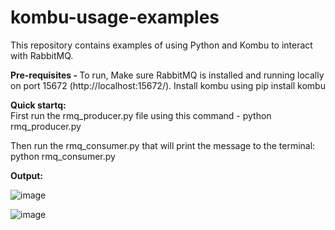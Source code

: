 # kombu-usage-examples
This repository contains examples of using Python and Kombu to interact with RabbitMQ.

<b> Pre-requisites - </b>
To run, Make sure RabbitMQ is installed and running locally on port 15672 (http://localhost:15672/).
Install kombu using pip install kombu

<b>Quick startq:</b></br>
First run the rmq_producer.py file using this command -
  python rmq_producer.py
  
Then run the rmq_consumer.py that will print the message to the terminal:
  python rmq_consumer.py
  
  
<b>Output:</b>

![image](https://user-images.githubusercontent.com/15344129/217350968-4ce76e2f-b46a-484a-978c-979a2b53eb43.png)

![image](https://user-images.githubusercontent.com/15344129/217351252-e961d6aa-a3bc-44b1-800d-310310753256.png)
